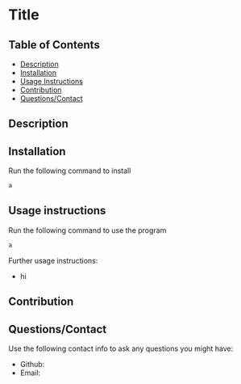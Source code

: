 # Title

## Table of Contents

 - [Description](#description)
 - [Installation](#installation)
 - [Usage Instructions](#usage-instructions)
 - [Contribution](#contribution)
 - [Questions/Contact](#questionscontact)

## Description

## Installation

Run the following command to install
```bash
a
```

## Usage instructions

Run the following command to use the program
```bash
a
```
Further usage instructions:
 - hi

## Contribution

## Questions/Contact

Use the following contact info to ask any questions you might have:
 - Github: 
 - Email: 